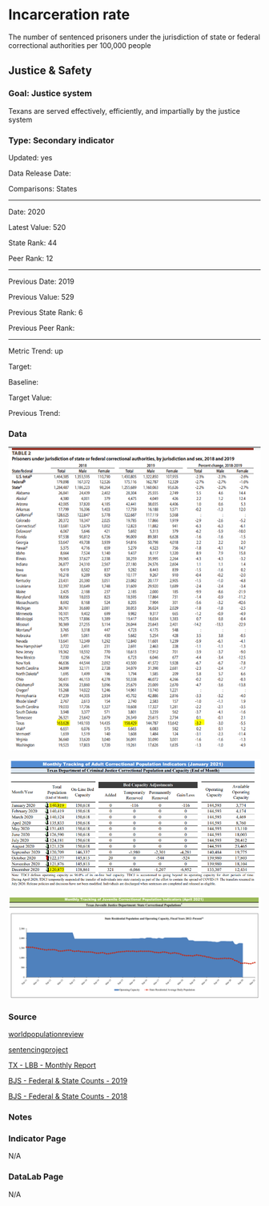 # Incarceration rate

The number of sentenced prisoners under the jurisdiction of state or federal correctional authorities per 100,000 people

## Justice & Safety

### Goal: Justice system

Texans are served effectively, efficiently, and impartially by the justice system

### Type: Secondary indicator

Updated: yes

Data Release Date: 


Comparisons: States


----

Date: 2020

Latest Value: 520

State Rank: 44

Peer Rank: 12


----

Previous Date: 2019

Previous Value: 529

Previous State Rank: 6

Previous Peer Rank: 


----
Metric Trend: up

Target: 

Baseline: 

Target Value: 

Previous Trend: 



<!--### Value

| Year |  Value      | Rank     | Previous Year   | Previous Value | Previous Rank | Trend | 
| ----------- | ----------- | ----------- | ----------- | ----------- | ----------- | -----------|
|             |             |             |             |             |             |            | 

-->
### Data

![federal and state](federalandstate.PNG)

![counts](./images/counts.PNG)

![trend](./images/trend.PNG)

### Source

[worldpopulationreview](https://worldpopulationreview.com/state-rankings/prison-population-by-state)

[sentencingproject](https://www.sentencingproject.org/the-facts/#rankings)



[TX - LBB - Monthly Report](https://www.lbb.state.tx.us/Documents/Publications/Info_Graphic/812_MonthlyReport_FY2021.pdf)

[BJS - Federal & State Counts - 2019](https://bjs.ojp.gov/content/pub/pdf/p19.pdf)

[BJS - Federal & State Counts - 2018](https://bjs.ojp.gov/content/pub/pdf/p18.pdf)

### Notes


### Indicator Page

N/A

### DataLab Page

N/A
